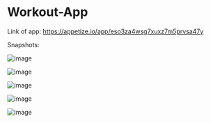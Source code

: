 # Workout-App

Link of app: https://appetize.io/app/eso3za4wsg7xuxz7m5prvsa47y

Snapshots:

![image](https://github.com/Sachit-10/Workout-App/assets/88854565/98db8f3d-369e-4ed7-94ab-9b1a02879e6b)

![image](https://github.com/Sachit-10/Workout-App/assets/88854565/592320dd-e0a0-424c-b640-159c97c8b254)

![image](https://github.com/Sachit-10/Workout-App/assets/88854565/0254821c-76d7-49b7-a8ab-fb4aeb5d1a04)

![image](https://github.com/Sachit-10/Workout-App/assets/88854565/d3b64795-d58d-430c-9766-7da0e041ef86)

![image](https://github.com/Sachit-10/Workout-App/assets/88854565/fc0ccc89-6703-4ce3-a2bc-b0c994a32243)






